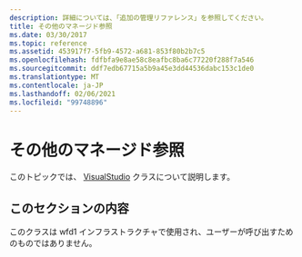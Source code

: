 ```yaml
---
description: 詳細については、「追加の管理リファレンス」を参照してください。
title: その他のマネージド参照
ms.date: 03/30/2017
ms.topic: reference
ms.assetid: 453917f7-5fb9-4572-a681-853f80b2b7c5
ms.openlocfilehash: fdfbfa9e8ae58c8eafbc8ba6c77220f288f7a546
ms.sourcegitcommit: ddf7edb67715a5b9a45e3dd44536dabc153c1de0
ms.translationtype: MT
ms.contentlocale: ja-JP
ms.lasthandoff: 02/06/2021
ms.locfileid: "99748896"
---
```

# <a name="additional-managed-reference"></a>その他のマネージド参照

このトピックでは、 [VisualStudio](microsoft-visualstudio-activities-asr-clientactivitybuilder.md) クラスについて説明します。  
  
## <a name="in-this-section"></a>このセクションの内容  

 このクラスは wfd1 インフラストラクチャで使用され、ユーザーが呼び出すためのものではありません。

